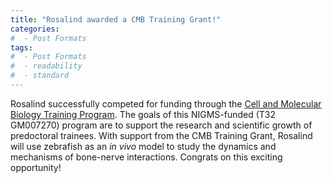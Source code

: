 ```yaml
---
title: "Rosalind awarded a CMB Training Grant!"
categories:
#  - Post Formats
tags:
#  - Post Formats
#  - readability
#  - standard
---
```

Rosalind successfully competed for funding through the [Cell and Molecular Biology Training Program](https://depts.washington.edu/cmbtg/). The goals of this NIGMS-funded (T32 GM007270) program are to support the research and scientific growth of predoctoral trainees. With support from the CMB Training Grant, Rosalind will use zebrafish as an *in vivo* model to study the dynamics and mechanisms of bone-nerve interactions. Congrats on this exciting opportunity!
